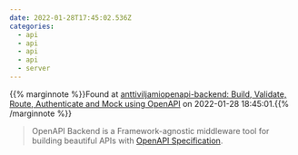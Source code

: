 ```yaml
---
date: 2022-01-28T17:45:02.536Z
categories:
  - api
  - api
  - api
  - api
  - server
---
```

{{% marginnote %}}Found at [anttiviljamiopenapi-backend: Build, Validate, Route, Authenticate and Mock using OpenAPI](https://github.com/anttiviljami/openapi-backend) on 2022-01-28 18:45:01.{{% /marginnote %}}

> OpenAPI Backend is a Framework-agnostic middleware tool for building beautiful APIs with [OpenAPI Specification](https://github.com/OAI/OpenAPI-Specification).

